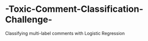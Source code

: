 # -Toxic-Comment-Classification-Challenge-
Classifying multi-label comments with Logistic Regression
